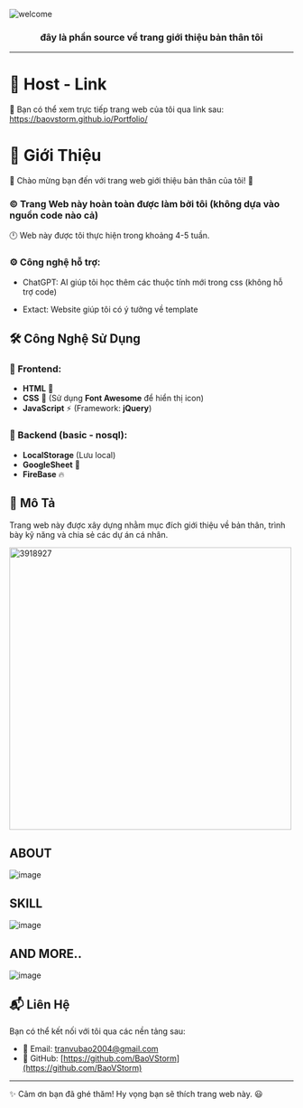 ![welcome](https://github.com/user-attachments/assets/5ec8996c-991e-4497-a785-a7b950a27589)

<h3 align="center">
  đây là phần source về trang giới thiệu bản thân tôi
</h3>

<hr>

# 🌟 Host - Link

🔗 Bạn có thể xem trực tiếp trang web của tôi qua link sau: https://baovstorm.github.io/Portfolio/

# 🌟 Giới Thiệu

👋 Chào mừng bạn đến với trang web giới thiệu bản thân của tôi! 🚀

### ©️ Trang Web này hoàn toàn được làm bởi tôi (không dựa vào nguồn code nào cả)

🕛 Web này được tôi thực hiện trong khoảng 4-5 tuần.


### ⚙️ Công nghệ hỗ trợ:

- ChatGPT: AI giúp tôi học thêm các thuộc tính mới trong css (không hỗ trợ code)

- Extact: Website giúp tôi có ý tưởng về template 

## 🛠 Công Nghệ Sử Dụng

### 🎨 Frontend:
- **HTML** 📄
- **CSS** 🎨 (Sử dụng **Font Awesome** để hiển thị icon)
- **JavaScript** ⚡ (Framework: **jQuery**)
### 🎒 Backend (basic - nosql):
- **LocalStorage** (Lưu local)
- **GoogleSheet** 📅 
- **FireBase** 🔥

## 📌 Mô Tả
Trang web này được xây dựng nhằm mục đích giới thiệu về bản thân, trình bày kỹ năng và chia sẻ các dự án cá nhân. 

<img width="500" alt="3918927"  src="https://github.com/user-attachments/assets/dfcbef73-53d5-44e7-bf85-f8978d1c09d6" />

## ABOUT
![image](https://github.com/user-attachments/assets/373188a2-2ee6-453a-8280-341855b3ea62)

## SKILL
![image](https://github.com/user-attachments/assets/cdcd445e-3a3c-4527-8d3d-3f79fbe3e779)

## AND MORE..
![image](https://github.com/user-attachments/assets/4dd06a81-f3da-4bda-b21d-f1a3c20fc767)


## 📬 Liên Hệ
Bạn có thể kết nối với tôi qua các nền tảng sau:

- 📧 Email: [tranvubao2004@gmail.com](mailto:tranvubao2004@gmail.com)
- 🔗 GitHub: [https://github.com/BaoVStorm](https://github.com/BaoVStorm)

---
✨ Cảm ơn bạn đã ghé thăm! Hy vọng bạn sẽ thích trang web này. 😃

